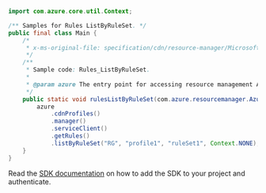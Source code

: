 ```java
import com.azure.core.util.Context;

/** Samples for Rules ListByRuleSet. */
public final class Main {
    /*
     * x-ms-original-file: specification/cdn/resource-manager/Microsoft.Cdn/stable/2021-06-01/examples/Rules_ListByRuleSet.json
     */
    /**
     * Sample code: Rules_ListByRuleSet.
     *
     * @param azure The entry point for accessing resource management APIs in Azure.
     */
    public static void rulesListByRuleSet(com.azure.resourcemanager.AzureResourceManager azure) {
        azure
            .cdnProfiles()
            .manager()
            .serviceClient()
            .getRules()
            .listByRuleSet("RG", "profile1", "ruleSet1", Context.NONE);
    }
}
```

Read the [SDK documentation](https://github.com/Azure/azure-sdk-for-java/blob/azure-resourcemanager_2.15.0/sdk/resourcemanager/azure-resourcemanager/README.md) on how to add the SDK to your project and authenticate.
